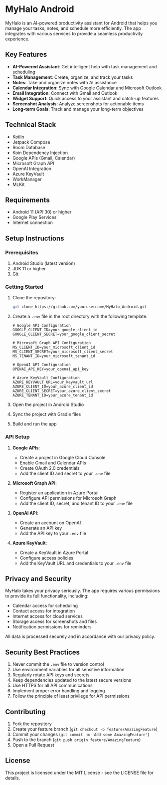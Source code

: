 # MyHalo Android

MyHalo is an AI-powered productivity assistant for Android that helps you manage your tasks, notes, and schedule more efficiently. The app integrates with various services to provide a seamless productivity experience.

## Key Features

- **AI-Powered Assistant**: Get intelligent help with task management and scheduling
- **Task Management**: Create, organize, and track your tasks
- **Notes**: Take and organize notes with AI assistance
- **Calendar Integration**: Sync with Google Calendar and Microsoft Outlook
- **Email Integration**: Connect with Gmail and Outlook
- **Widget Support**: Quick access to your assistant and catch-up features
- **Screenshot Analysis**: Analyze screenshots for actionable items
- **Long-term Goals**: Track and manage your long-term objectives

## Technical Stack

- Kotlin
- Jetpack Compose
- Room Database
- Koin Dependency Injection
- Google APIs (Gmail, Calendar)
- Microsoft Graph API
- OpenAI Integration
- Azure KeyVault
- WorkManager
- MLKit

## Requirements

- Android 11 (API 30) or higher
- Google Play Services
- Internet connection

## Setup Instructions

### Prerequisites

1. Android Studio (latest version)
2. JDK 11 or higher
3. Git

### Getting Started

1. Clone the repository:
   ```bash
   git clone https://github.com/yourusername/MyHalo_Android.git
   ```

2. Create a `.env` file in the root directory with the following template:
   ```env
   # Google API Configuration
   GOOGLE_CLIENT_ID=your_google_client_id
   GOOGLE_CLIENT_SECRET=your_google_client_secret

   # Microsoft Graph API Configuration
   MS_CLIENT_ID=your_microsoft_client_id
   MS_CLIENT_SECRET=your_microsoft_client_secret
   MS_TENANT_ID=your_microsoft_tenant_id

   # OpenAI API Configuration
   OPENAI_API_KEY=your_openai_api_key

   # Azure KeyVault Configuration
   AZURE_KEYVAULT_URL=your_keyvault_url
   AZURE_CLIENT_ID=your_azure_client_id
   AZURE_CLIENT_SECRET=your_azure_client_secret
   AZURE_TENANT_ID=your_azure_tenant_id
   ```

3. Open the project in Android Studio

4. Sync the project with Gradle files

5. Build and run the app

### API Setup

1. **Google APIs**:
   - Create a project in Google Cloud Console
   - Enable Gmail and Calendar APIs
   - Create OAuth 2.0 credentials
   - Add the client ID and secret to your `.env` file

2. **Microsoft Graph API**:
   - Register an application in Azure Portal
   - Configure API permissions for Microsoft Graph
   - Add the client ID, secret, and tenant ID to your `.env` file

3. **OpenAI API**:
   - Create an account on OpenAI
   - Generate an API key
   - Add the API key to your `.env` file

4. **Azure KeyVault**:
   - Create a KeyVault in Azure Portal
   - Configure access policies
   - Add the KeyVault URL and credentials to your `.env` file

## Privacy and Security

MyHalo takes your privacy seriously. The app requires various permissions to provide its full functionality, including:
- Calendar access for scheduling
- Contact access for integration
- Internet access for cloud services
- Storage access for screenshots and files
- Notification permissions for reminders

All data is processed securely and in accordance with our privacy policy.

## Security Best Practices

1. Never commit the `.env` file to version control
2. Use environment variables for all sensitive information
3. Regularly rotate API keys and secrets
4. Keep dependencies updated to the latest secure versions
5. Use HTTPS for all API communications
6. Implement proper error handling and logging
7. Follow the principle of least privilege for API permissions

## Contributing

1. Fork the repository
2. Create your feature branch (`git checkout -b feature/AmazingFeature`)
3. Commit your changes (`git commit -m 'Add some AmazingFeature'`)
4. Push to the branch (`git push origin feature/AmazingFeature`)
5. Open a Pull Request

## License

This project is licensed under the MIT License - see the LICENSE file for details.
